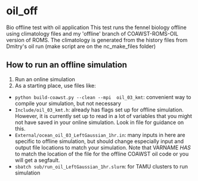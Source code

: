 # oil_off
Bio offline test with oil application
This test runs the fennel biology offline using climatology files and my 'offline' branch of COAWST-ROMS-OIL version of ROMS.
The climatology is generated from the history files from Dmitry's oil run (make script are on the nc_make_files folder)

## How to run an offline simulation

1. Run an online simulation
2. As a starting place, use files like:
  - `python build-coawst.py --clean --mpi  oil_03_kmt`: convenient way to compile your simulation, but not necessary
  - `Include/oil_03_kmt.h`: already has flags set up for offline simulation. However, it is currently set up to read in a lot of variables that you might not have saved in your online simulation. Look in file for guidance on this.
  - `External/ocean_oil_03_LeftGaussian_1hr.in`: many inputs in here are specific to offline simulation, but should change especially input and output file locations to match your simulation. Note that VARNAME *HAS* to match the location of the file for the offline COAWST oil code or you will get a segfault.
  - `sbatch sub/run_oil_LeftGaussian_1hr.slurm`: for TAMU clusters to run simulation
